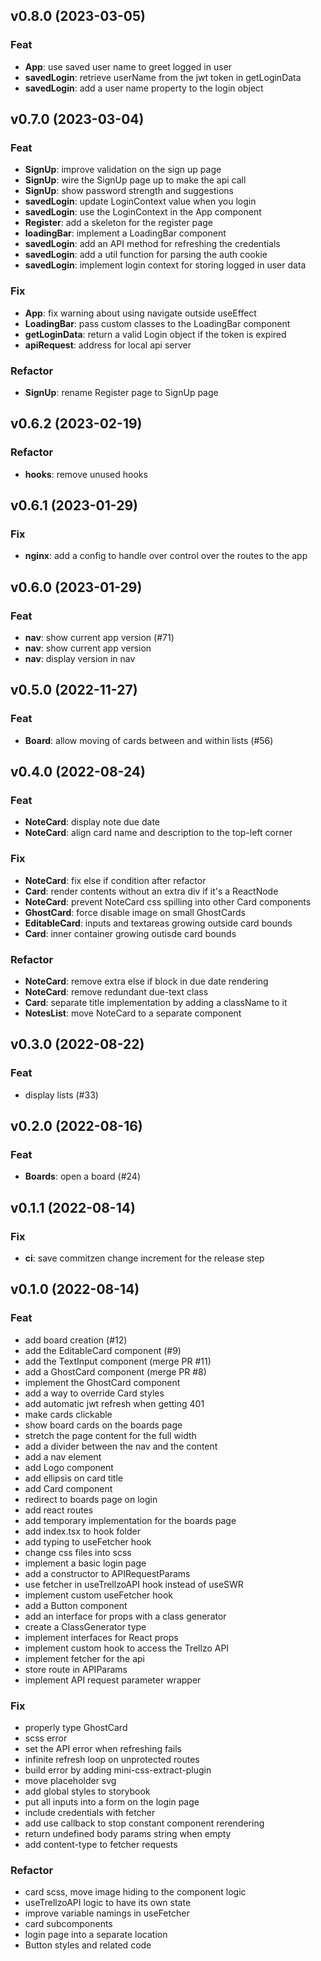 ## v0.8.0 (2023-03-05)

### Feat

- **App**: use saved user name to greet logged in user
- **savedLogin**: retrieve userName from the jwt token in getLoginData
- **savedLogin**: add a user name property to the login object

## v0.7.0 (2023-03-04)

### Feat

- **SignUp**: improve validation on the sign up page
- **SignUp**: wire the SignUp page up to make the api call
- **SignUp**: show password strength and suggestions
- **savedLogin**: update LoginContext value when you login
- **savedLogin**: use the LoginContext in the App component
- **Register**: add a skeleton for the register page
- **loadingBar**: implement a LoadingBar component
- **savedLogin**: add an API method for refreshing the credentials
- **savedLogin**: add a util function for parsing the auth cookie
- **savedLogin**: implement login context for storing logged in user data

### Fix

- **App**: fix warning about using navigate outside useEffect
- **LoadingBar**: pass custom classes to the LoadingBar component
- **getLoginData**: return a valid Login object if the token is expired
- **apiRequest**: address for local api server

### Refactor

- **SignUp**: rename Register page to SignUp page

## v0.6.2 (2023-02-19)

### Refactor

- **hooks**: remove unused hooks

## v0.6.1 (2023-01-29)

### Fix

- **nginx**: add a config to handle over control over the routes to the app

## v0.6.0 (2023-01-29)

### Feat

- **nav**: show current app version (#71)
- **nav**: show current app version
- **nav**: display version in nav

## v0.5.0 (2022-11-27)

### Feat

- **Board**: allow moving of cards between and within lists (#56)

## v0.4.0 (2022-08-24)

### Feat

- **NoteCard**: display note due date
- **NoteCard**: align card name and description to the top-left corner

### Fix

- **NoteCard**: fix else if condition after refactor
- **Card**: render contents without an extra div if it's a ReactNode
- **NoteCard**: prevent NoteCard css spilling into other Card components
- **GhostCard**: force disable image on small GhostCards
- **EditableCard**: inputs and textareas growing outside card bounds
- **Card**: inner container growing outisde card bounds

### Refactor

- **NoteCard**: remove extra else if block in due date rendering
- **NoteCard**: remove redundant due-text class
- **Card**: separate title implementation by adding a className to it
- **NotesList**: move NoteCard to a separate component

## v0.3.0 (2022-08-22)

### Feat

- display lists (#33)

## v0.2.0 (2022-08-16)

### Feat

- **Boards**: open a board (#24)

## v0.1.1 (2022-08-14)

### Fix

- **ci**: save commitzen change increment for the release step

## v0.1.0 (2022-08-14)

### Feat

- add board creation (#12)
- add the EditableCard component (#9)
- add the TextInput component (merge PR #11)
- add a GhostCard component (merge PR #8)
- implement the GhostCard component
- add a way to override Card styles
- add automatic jwt refresh when getting 401
- make cards clickable
- show board cards on the boards page
- stretch the page content for the full width
- add a divider between the nav and the content
- add a nav element
- add Logo component
- add ellipsis on card title
- add Card component
- redirect to boards page on login
- add react routes
- add temporary implementation for the boards page
- add index.tsx to hook folder
- add typing to useFetcher hook
- change css files into scss
- implement a basic login page
- add a constructor to APIRequestParams
- use fetcher in useTrellzoAPI hook instead of useSWR
- implement custom useFetcher hook
- add a Button component
- add an interface for props with a class generator
- create a ClassGenerator type
- implement interfaces for React props
- implement custom hook to access the Trellzo API
- implement fetcher for the api
- store route in APIParams
- implement API request parameter wrapper

### Fix

- properly type GhostCard
- scss error
- set the API error when refreshing fails
- infinite refresh loop on unprotected routes
- build error by adding mini-css-extract-plugin
- move placeholder svg
- add global styles to storybook
- put all inputs into a form on the login page
- include credentials with fetcher
- add use callback to stop constant component rerendering
- return undefined body params string when empty
- add content-type to fetcher requests

### Refactor

- card scss, move image hiding to the component logic
- useTrellzoAPI logic to have its own state
- improve variable namings in useFetcher
- card subcomponents
- login page into a separate location
- Button styles and related code
